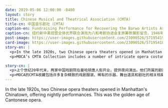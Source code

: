 ```yaml
---
date: 2019-05-06 12:00:00 -0400
layout: story
title: Chinese Musical and Theatrical Association (CMTA)
title-cn: 中国音乐剧社（CMTA）
caption-en: Fundraising Performance for Recovering the Barwo Artists Association of Kwangtung (Cantonese Opera<br>Academy), Julay 16 th 1946, MOCA CMTA Collection
caption-cn: 纽约新中美班暨全体优界联合演戏为八和粤剧协进会复原筹款摄影留念，1946年7月16日<br>美国华人博物馆（MOCA）中国音乐剧社（CMTA）馆藏
post-image: https://user-images.githubusercontent.com/23090526/57195419-28767800-6f20-11e9-89ac-986a2e475a20.jpg
card-image: https://user-images.githubusercontent.com/23090526/57195418-27dde180-6f20-11e9-8526-37147580594b.jpg
story-en: |
  <p>In the late 1920s, two Chinese opera theaters opened in Manhattan’s Chinatown, offering nightly performances. The network of theaters they belonged to spanned through San Francisco, Boston, Los Angeles, and Honolulu. This time period from the 1920s through the early 1930s would constitute the United States’ golden age of Cantonese opera. In their heyday, the theaters put on approximately 250 different opera titles from various genres every year. In 1931, the Chinese Musical Theatrical Association (CMTA) officially opened on Pell Street in New York. The Association was typically commissioned to perform publicly and privately for special occasions, such as Lunar New Year, the national day of the Republic of China, and patrons’ birthdays. Unfortunately due to raising rent costs and severely decreased membership the association was forced to close their physical location in 2018.</p>
  <p>MOCA’s CMTA Collection includes a number of intricate opera costumes, rare musical instruments, stage props, and related documents from the association. The collection brings to light how Chinese immigrants adapted this centuries-old tradition to their modern settings and constraints, how Cantonese opera shaped the face of Chinatown in the greater community, and how opera clubs became a cultural focal point in the lives of immigrants.</p>

story-cn: |
  <p>上个世纪20年代末，两家中国戏剧院在曼哈顿唐人街开业，提供夜间演出。他们所属的剧院网络遍及旧金山、波士顿、洛杉矶和檀香山。从20世纪20年代到30年代初的这段时间，是粤剧在美国的黄金时代。在全盛时期，剧院每年会上演大约250个来自不同流派的剧目。1931年，中国音乐剧社（CMTA）在纽约披露街正式成立。该剧社通常在特殊场合为大众或私人演出，比如农历新年、中华民国国庆节和主顾的生日。不幸的是，由于租金上涨和会员人数严重减少，该剧社在2018年被迫将社址关闭。</p>
  <p>MOCA的CMTA收藏包括许多复杂精致的戏剧服装、稀有的乐器、舞台道具和剧社的相关档案文件。该馆藏揭示了中国移民如何将这个具有百年历史的传统在现代环境和制约中发展，粤剧如何塑造了唐人街在更大社区中的形象，以及戏剧俱乐部如何成为了移民生活中的文化焦点。</p>
---
```


In the late 1920s, two Chinese opera theaters opened in Manhattan's Chinatown, offering nightly performances. This was the golden age of Cantonese opera.
